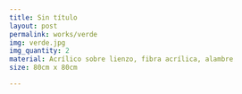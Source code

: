 ```yaml
---
title: Sin título
layout: post
permalink: works/verde
img: verde.jpg
img_quantity: 2
material: Acrílico sobre lienzo, fibra acrílica, alambre
size: 80cm x 80cm

---
```

